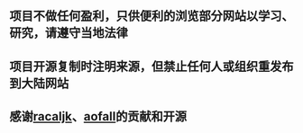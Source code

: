 ##   项目不做任何盈利，只供便利的浏览部分网站以学习、研究，请遵守当地法律
##   项目开源复制时注明来源，但禁止任何人或组织重发布到大陆网站
##   感谢[racaljk](https://github.com/racaljk)、[aofall](https://github.com/aofall)的贡献和开源
